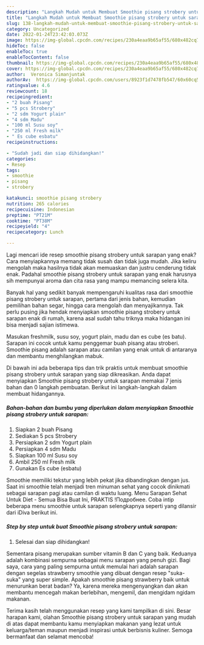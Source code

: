 ```yaml
---
description: "Langkah Mudah untuk Membuat Smoothie pisang strobery untuk sarapan Anti Gagal"
title: "Langkah Mudah untuk Membuat Smoothie pisang strobery untuk sarapan Anti Gagal"
slug: 138-langkah-mudah-untuk-membuat-smoothie-pisang-strobery-untuk-sarapan-anti-gagal
category: Uncategorized
date: 2022-01-24T23:42:03.073Z
image: https://img-global.cpcdn.com/recipes/230a4eaa9b65af55/680x482cq70/smoothie-pisang-strobery-untuk-sarapan-foto-resep-utama.jpg
hideToc: false
enableToc: true
enableTocContent: false
thumbnail: https://img-global.cpcdn.com/recipes/230a4eaa9b65af55/680x482cq70/smoothie-pisang-strobery-untuk-sarapan-foto-resep-utama.jpg
cover: https://img-global.cpcdn.com/recipes/230a4eaa9b65af55/680x482cq70/smoothie-pisang-strobery-untuk-sarapan-foto-resep-utama.jpg
author:  Veronica Simanjuntak
authorAv:  https://img-global.cpcdn.com/users/8923f1d7478fb547/60x60cq50/avatar.jpg
ratingvalue: 4.6
reviewcount: 18
recipeingredient:
- "2 buah Pisang"
- "5 pcs Strobery"
- "2 sdm Yogurt plain"
- "4 sdm Madu"
- "100 ml Susu soy"
- "250 ml Fresh milk"
- " Es cube esbatu"
recipeinstructions:

- "Sudah jadi dan siap dihidangkan!"
categories:
- Resep
tags:
- smoothie
- pisang
- strobery

katakunci: smoothie pisang strobery 
nutrition: 265 calories
recipecuisine: Indonesian
preptime: "PT21M"
cooktime: "PT38M"
recipeyield: "4"
recipecategory: Lunch

---
```



Lagi mencari ide resep smoothie pisang strobery untuk sarapan yang enak? Cara menyiapkannya memang tidak susah dan tidak juga mudah. Jika keliru mengolah maka hasilnya tidak akan memuaskan dan justru cenderung tidak enak. Padahal smoothie pisang strobery untuk sarapan yang enak harusnya sih mempunyai aroma dan cita rasa yang mampu memancing selera kita.


Banyak hal yang sedikit banyak mempengaruhi kualitas rasa dari smoothie pisang strobery untuk sarapan, pertama dari jenis bahan, kemudian pemilihan bahan segar, hingga cara mengolah dan menyajikannya. Tak perlu pusing jika hendak menyiapkan smoothie pisang strobery untuk sarapan enak di rumah, karena asal sudah tahu triknya maka hidangan ini bisa menjadi sajian istimewa.

Masukan freshmilk, susu soy, yogurt plain, madu dan es cube (es batu). Sarapan ini cocok untuk kamu penggemar buah pisang atau stroberi. Smoothie pisang adalah sarapan atau camilan yang enak untuk di antaranya dan membantu menghilangkan mabuk.


Di bawah ini ada beberapa tips dan trik praktis untuk membuat smoothie pisang strobery untuk sarapan yang siap dikreasikan. Anda dapat menyiapkan Smoothie pisang strobery untuk sarapan memakai 7 jenis bahan dan 0 langkah pembuatan. Berikut ini langkah-langkah dalam membuat hidangannya.

<!--inarticleads1-->

##### Bahan-bahan dan bumbu yang diperlukan dalam menyiapkan Smoothie pisang strobery untuk sarapan:

1. Siapkan 2 buah Pisang
1. Sediakan 5 pcs Strobery
1. Persiapkan 2 sdm Yogurt plain
1. Persiapkan 4 sdm Madu
1. Siapkan 100 ml Susu soy
1. Ambil 250 ml Fresh milk
1. Gunakan  Es cube (esbatu)


Smoothie memiliki tekstur yang lebih pekat jika dibandingkan dengan jus. Saat ini smoothie telah menjadi tren minuman sehat yang cocok dinikmati sebagai sarapan pagi atau camilan di waktu luang. Menu Sarapan Sehat Untuk Diet - Semua Bisa Buat Ini, PRAKTIS !Подробнее. Coba intip beberapa menu smoothie untuk sarapan selengkapnya seperti yang dilansir dari iDiva berikut ini. 

<!--inarticleads2-->

##### Step by step untuk buat Smoothie pisang strobery untuk sarapan:


1. Selesai dan siap dihidangkan!

Sementara pisang merupakan sumber vitamin B dan C yang baik. Keduanya adalah kombinasi sempurna sebagai menu sarapan yang penuh gizi. Bagi saya, cara yang paling sempurna untuk memulai hari adalah sarapan dengan segelas strawberry smoothie yang dibuat dengan resep &#34;suka-suka&#34; yang super simple. Apakah smoothie pisang strawberry baik untuk menurunkan berat badan? Ya, karena mereka mengenyangkan dan akan membantu mencegah makan berlebihan, mengemil, dan mengidam ngidam makanan. 

Terima kasih telah menggunakan resep yang kami tampilkan di sini. Besar harapan kami, olahan Smoothie pisang strobery untuk sarapan yang mudah di atas dapat membantu kamu menyiapkan makanan yang lezat untuk keluarga/teman maupun menjadi inspirasi untuk berbisnis kuliner. Semoga bermanfaat dan selamat mencoba!
